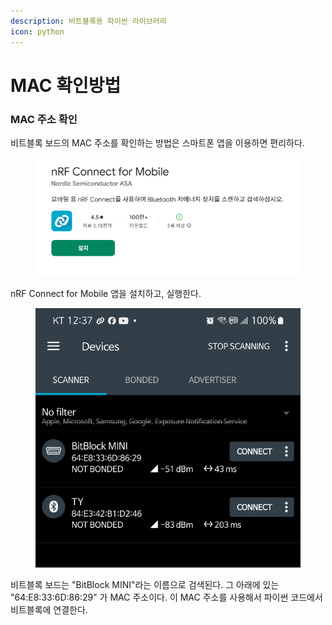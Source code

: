 ```yaml
---
description: 비트블록용 파이썬 라이브러리
icon: python
---
```


# MAC 확인방법

### MAC 주소 확인

비트블록 보드의 MAC 주소를 확인하는 방법은 스마트폰 앱을 이용하면 편리하다. &#x20;

<figure><img src="../.gitbook/assets/mac_01.png" alt=""><figcaption></figcaption></figure>

nRF Connect for Mobile 앱을 설치하고, 실행한다.

<figure><img src="../.gitbook/assets/nrf_01.png" alt=""><figcaption></figcaption></figure>

비트블록 보드는 "BitBlock MINI"라는 이름으로 검색된다. 그 아래에 있는 "64:E8:33:6D:86:29" 가 MAC 주소이다. 이 MAC 주소를 사용해서 파이썬 코드에서 비트블록에 연결한다.&#x20;

